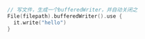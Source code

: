 









```kotlin
// 写文件，生成一个bufferedWriter，并自动关闭之
File(filepath).bufferedWriter().use {
  it.write("hello")
}
```

